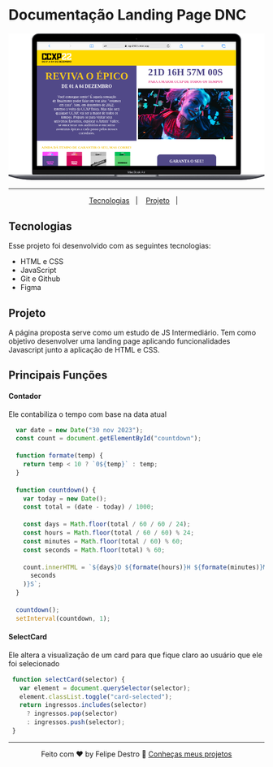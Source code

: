 # Documentação Landing Page DNC

![mobile.png](./assets/img/mobile.png)

---

<p align="center">
  <a href="#Tecnologias">Tecnologias</a>&nbsp;&nbsp;&nbsp;|&nbsp;&nbsp;&nbsp;
  <a href="#Projeto">Projeto</a>&nbsp;&nbsp;&nbsp;|&nbsp;&nbsp;&nbsp;
</p>

## Tecnologias

Esse projeto foi desenvolvido com as seguintes tecnologias:

- HTML e CSS
- JavaScript
- Git e Github
- Figma

## Projeto

A página proposta serve como um estudo de JS Intermediário. Tem como objetivo desenvolver uma landing page aplicando funcionalidades Javascript junto a aplicação de HTML e CSS.

## Principais Funções

#### Contador 
    
Ele contabiliza o tempo com base na data atual 
    
  ```jsx
    var date = new Date("30 nov 2023");
    const count = document.getElementById("countdown");
    
    function formate(temp) {
      return temp < 10 ? `0${temp}` : temp;
    }
    
    function countdown() {
      var today = new Date();
      const total = (date - today) / 1000;
    
      const days = Math.floor(total / 60 / 60 / 24);
      const hours = Math.floor(total / 60 / 60) % 24;
      const minutes = Math.floor(total / 60) % 60;
      const seconds = Math.floor(total) % 60;
    
      count.innerHTML = `${days}D ${formate(hours)}H ${formate(minutes)}M ${formate(
        seconds
      )}S`;
    }
    
    countdown();
    setInterval(countdown, 1);
  ```
    
#### SelectCard
    
  Ele altera a visualização de um card para que fique claro ao usuário que ele foi selecionado
    
   ```jsx
    function selectCard(selector) {
      var element = document.querySelector(selector);
      element.classList.toggle("card-selected");
      return ingressos.includes(selector)
        ? ingressos.pop(selector)
        : ingressos.push(selector);
    }
   ```

---

<p align="center"> 
  Feito com ♥ by Felipe Destro 👋 <a href="https://github.com/felipedestro">Conheças meus projetos</a>
</p>